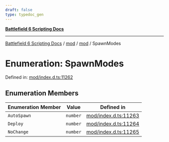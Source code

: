 ```yaml
---
draft: false
type: typedoc_gen
---
```


[**Battlefield 6 Scripting Docs**](../../../_index.md)

***

[Battlefield 6 Scripting Docs](../../../_index.md) / [mod](../../_index.md) / [mod](../_index.md) / SpawnModes

# Enumeration: SpawnModes

Defined in: [mod/index.d.ts:11262](https://github.com/battlefield-portal-community/portal-docs/blob/6d87e21c5922a3efb03c634dbe98e5fe6e797672/generators/santiago/mod/index.d.ts#L11262)

## Enumeration Members

| Enumeration Member | Value | Defined in |
| ------ | ------ | ------ |
| <a id="autospawn"></a> `AutoSpawn` | `number` | [mod/index.d.ts:11263](https://github.com/battlefield-portal-community/portal-docs/blob/6d87e21c5922a3efb03c634dbe98e5fe6e797672/generators/santiago/mod/index.d.ts#L11263) |
| <a id="deploy"></a> `Deploy` | `number` | [mod/index.d.ts:11264](https://github.com/battlefield-portal-community/portal-docs/blob/6d87e21c5922a3efb03c634dbe98e5fe6e797672/generators/santiago/mod/index.d.ts#L11264) |
| <a id="nochange"></a> `NoChange` | `number` | [mod/index.d.ts:11265](https://github.com/battlefield-portal-community/portal-docs/blob/6d87e21c5922a3efb03c634dbe98e5fe6e797672/generators/santiago/mod/index.d.ts#L11265) |
